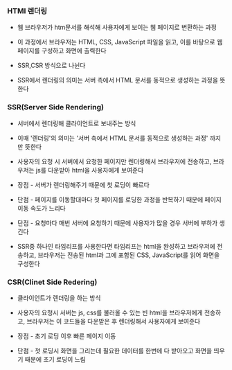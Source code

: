 ### HTMl 렌더링

* 웹 브라우저가 htm문서를 해석해 사용자에게 보이는 웹 페이지로 변환하는 과정

* 이 과정에서 브라우저는 HTML, CSS, JavaScript 파일을 읽고, 이를 바탕으로 웹 페이지를 구성하고 화면에 출력한다

* SSR,CSR 방식으로 나뉜다

* SSR에서 렌더링의 의미는 서버 측에서 HTML 문서를 동적으로 생성하는 과정을 뜻한다

### SSR(Server Side Rendering)

* 서버에서 렌더링해 클라이언트로 보내주는 방식

* 이때 '렌더링'의 의미는 '서버 측에서 HTML 문서를 동적으로 생성하는 과정' 까지만 뜻한다

* 사용자의 요청 시 서버에서 요청한 페이지만 렌더링해서 브라우저에 전송하고, 브라우저는 js를 다운받아 html을 사용자에게 보여준다

* 장점 - 서버가 렌더링해주기 때문에 첫 로딩이 빠르다

* 단점 - 페이지를 이동할대마다 첫 페이지를 로딩한 과정을 반복하기 때문에 페이지 이동 속도가 느리다

* 단점 - 요청마다 매번 서버에 요청하기 때문에 사용자가 많을 경우 서버에 부하가 생긴다

* SSR중 하나인 타임리프를 사용한다면 타임리프는 html을 완성하고 브라우저에 전송하고, 브라우저는 전송된 html과 그에 포함된 CSS, JavaScript를 읽어 화면을 구성한다

### CSR(Clinet Side Redering)

* 클라이언트가 렌더링을 하는 방식

* 사용자의 요청시 서버는 js, css를 불러올 수 있는 빈 html을 브라우저에게 전송하고, 브라우저는 이 코드들을 다운받은 후 렌더링해서 사용자에게 보여준다

* 장점 - 초기 로딩 이후 빠른 페이지 이동 

* 단점 - 첫 로딩시 화면을 그리는데 필요한 데이터를 한번에 다 받아오고 화면을 띄우기 때문에 초기 로딩이 느림
